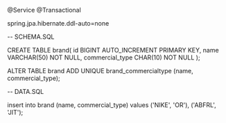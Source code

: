 @Service
@Transactional

spring.jpa.hibernate.ddl-auto=none


-- SCHEMA.SQL

CREATE TABLE brand(
  id BIGINT AUTO_INCREMENT PRIMARY KEY,
  name VARCHAR(50) NOT NULL,
  commercial_type CHAR(10) NOT NULL
);

ALTER TABLE brand ADD UNIQUE brand_commercialtype (name, commercial_type);


-- DATA.SQL

insert into brand (name, commercial_type) values
('NIKE', 'OR'),
('ABFRL', 'JIT');